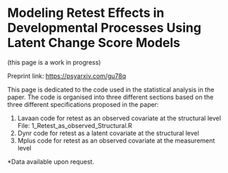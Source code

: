 # Modeling Retest Effects in Developmental Processes Using Latent Change Score Models
(this page is a work in progress)

Preprint link: https://psyarxiv.com/gu78q

This page is dedicated to the code used in the statistical analysis in the paper. The code is organised into three different sections based on the three different specifications proposed in the paper:

1. Lavaan code for retest as an observed covariate at the structural level
    File: 1_Retest_as_observed_Structural.R
2. Dynr code for retest as a latent covariate at the structural level
3. Mplus code for retest as an observed covariate at the measurement level

*Data available upon request.
